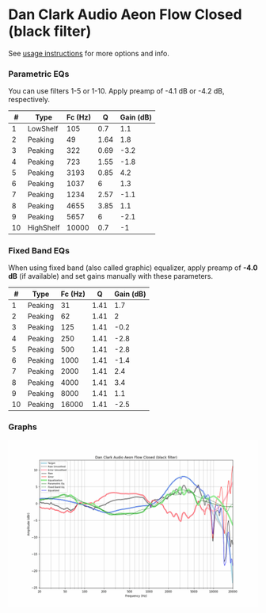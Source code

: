 # Dan Clark Audio Aeon Flow Closed (black filter)
See [usage instructions](https://github.com/jaakkopasanen/AutoEq#usage) for more options and info.

### Parametric EQs
You can use filters 1-5 or 1-10. Apply preamp of -4.1 dB or -4.2 dB, respectively.

|   # | Type      |   Fc (Hz) |    Q |   Gain (dB) |
|-----|-----------|-----------|------|-------------|
|   1 | LowShelf  |       105 | 0.7  |         1.1 |
|   2 | Peaking   |        49 | 1.64 |         1.8 |
|   3 | Peaking   |       322 | 0.69 |        -3.2 |
|   4 | Peaking   |       723 | 1.55 |        -1.8 |
|   5 | Peaking   |      3193 | 0.85 |         4.2 |
|   6 | Peaking   |      1037 | 6    |         1.3 |
|   7 | Peaking   |      1234 | 2.57 |        -1.1 |
|   8 | Peaking   |      4655 | 3.85 |         1.1 |
|   9 | Peaking   |      5657 | 6    |        -2.1 |
|  10 | HighShelf |     10000 | 0.7  |        -1   |

### Fixed Band EQs
When using fixed band (also called graphic) equalizer, apply preamp of **-4.0 dB** (if available) and set gains manually with these parameters.

|   # | Type    |   Fc (Hz) |    Q |   Gain (dB) |
|-----|---------|-----------|------|-------------|
|   1 | Peaking |        31 | 1.41 |         1.7 |
|   2 | Peaking |        62 | 1.41 |         2   |
|   3 | Peaking |       125 | 1.41 |        -0.2 |
|   4 | Peaking |       250 | 1.41 |        -2.8 |
|   5 | Peaking |       500 | 1.41 |        -2.8 |
|   6 | Peaking |      1000 | 1.41 |        -1.4 |
|   7 | Peaking |      2000 | 1.41 |         2.4 |
|   8 | Peaking |      4000 | 1.41 |         3.4 |
|   9 | Peaking |      8000 | 1.41 |         1.1 |
|  10 | Peaking |     16000 | 1.41 |        -2.5 |

### Graphs
![](./Dan%20Clark%20Audio%20Aeon%20Flow%20Closed%20(black%20filter).png)
